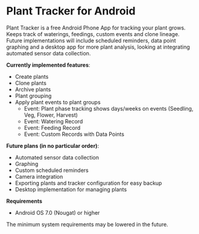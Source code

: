 # Plant Tracker for Android
Plant Tracker is a free Android Phone App for tracking your plant grows. Keeps track of waterings, feedings, custom events and clone lineage. Future implementations will include scheduled reminders, data point graphing and a desktop app for more plant analysis, looking at integrating automated sensor data collection.

__Currently implemented features__:
* Create plants
* Clone plants
* Archive plants
* Plant grouping
* Apply plant events to plant groups
  * Event: Plant phase tracking shows days/weeks on events (Seedling, Veg, Flower, Harvest)
  * Event: Watering Record
  * Event: Feeding Record
  * Event: Custom Records with Data Points

__Future plans (in no particular order)__:
* Automated sensor data collection
* Graphing
* Custom scheduled reminders
* Camera integration
* Exporting plants and tracker configuration for easy backup
* Desktop implementation for managing plants

__Requirements__
* Android OS 7.0 (Nougat) or higher

The minimum system requirements may be lowered in the future.
